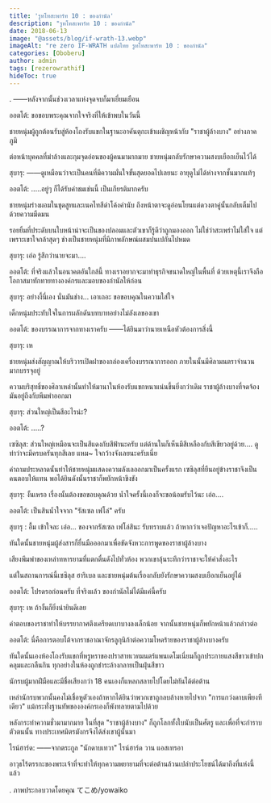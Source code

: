 ```yaml
---
title: 'รูทโทสะพาร์ท 10 : ของกำนัล'
description: "รูทโทสะพาร์ท 10 : ของกำนัล"
date: 2018-06-13
image: "@assets/blog/if-wrath-13.webp"
imageAlt: "re zero IF-WRATH แปลไทย รูทโทสะพาร์ท 10 : ของกำนัล"
categories: [Oboberu]
author: admin
tags: [rezerowrathif]
hideToc: true
---
```

.
――หลังจากนั้นช่วงเวลาแห่งจุดจบก็มาเยี่ยมเยือน

ออตโต้: ขอขอบพระคุณจากใจจริงที่ให้เข้าพบในวันนี้

ชายหนุ่มผู้ถูกต้อนรับสู่ห้องโถงรับแขกในฐานะอาคันตุกะเข้าเผชิญหน้ากับ "ราชาผู้ล้างบาง" อย่างภาคภูมิ

ต่อหน้าบุคคลที่ฆ่าล้างและกุมจุดอ่อนของผู้คนมามากมาย ชายหนุ่มกลับรักษาความสงบเยือกเย็นไว้ได้

สุบารุ: ――ดูเหมือนว่าจะเป็นคนที่มีความมั่นใจขั้นสุดยอดไปเลยนะ อายุดูไม่ได้ห่างจากชั้นมากแท้ๆ

ออตโต้: .....อยู่ๆ ก็ได้รับคำชมเช่นนี้ เป็นเกียรติมากครับ

ชายหนุ่มร่างผอมในชุดสูทและเนคไทสีดำโค้งคำนับ ถึงหน้าตาจะดูอ่อนโยนแต่ดวงตาคู่นั้นกลับเต็มไปด้วยความมืดมน

รอยยิ้มที่ประดับบนใบหน้าน่าจะเป็นของปลอมและตัวเขาก็รู้ดีว่าถูกมองออก ไม่ใช่ว่าสะเพร่าไม่ใส่ใจ แต่เพราะเขาใจกล้าสุดๆ ช่างเป็นชายหนุ่มที่มีภาพลักษณ์ผสมปนเปกันไปหมด

สุบารุ: เอ่อ รู้สึกว่านายจะมา....

ออตโต้: ที่จริงแล้วในอนาคตอันใกล้นี้ ทางเราอยากจะมาทำธุรกิจขนาดใหญ่ในพื้นที่ ด้วยเหตุนี้เราจึงถือโอกาสมาทักทายทางองค์กรและมอบของกำนัลให้ก่อน

สุบารุ: อย่างงี้นี่เอง นั่นมันช่าง... เอาเถอะ ขอขอบคุณในความใส่ใจ

เด็กหนุ่มประทับใจในการผลักดันบทบาทอย่างไม่ลังเลของเขา

ออตโต้: ของบรรณาการจากทางเราครับ ――ได้ยินมาว่านายเหนือหัวต้องการสิ่งนี้

สุบารุ: เห

ชายหนุ่มส่งสัญญาณให้บริวารเปิดฝาของกล่องเครื่องบรรณาการออก ภายในนั้นมีศิลามนตราจำนวนมากบรรจุอยู่

ความบริสุทธิ์ของศิลาเหล่านั้นทำให้มานาในห้องรับแขกหนาแน่นขึ้นยิ่งกว่าเดิม ราชาผู้ล้างบางที่จดจ้องมันอยู่ถึงกับพึมพำออกมา

สุบารุ: ส่วนใหญ่เป็นสีอะไรน่ะ?

ออตโต้: .....?

เซซิลุส: ส่วนใหญ่เหมือนจะเป็นสีแดงกับสีฟ้านะครับ แต่ด้านในก็เห็นมีสีเหลืองกับสีเขียวอยู่ด้วย.... ดูท่าว่าจะมีครบครันทุกสีเลย แหม~ ใจกว้างจังเลยนะครับเนี่ย

คำถามประหลาดนั้นทำให้ชายหนุ่มแสดงความลังเลออกมาเป็นครั้งแรก เซซิลุสที่ยืนอยู่ข้างราชาจึงเป็นคนตอบให้แทน พอได้ยินดังนั้นราชาก็พยักหน้าขึงขัง

สุบารุ: งั้นเหรอ เรื่องนั้นต้องขอขอบคุณด้วย น้ำใจครั้งนี้เองก็จะขอน้อมรับไว้นะ เอ่อ....

ออตโต้: เป็นสินน้ำใจจาก "รัสเซล เฟโล่" ครับ


สุบารุ : อื้ม เข้าใจละ เอ่อ... ของจากรัสเซล เฟโล่สินะ รับทราบแล้ว ถ้าหากว่าเจอปัญหาอะไรเข้าก็.....

ทันใดนั้นชายหนุ่มผู้ส่งสารก็ยื่นมือออกมาเพื่อขัดจังหวะการพูดของราชาผู้ล้างบาง

เสียงพึมพำของเหล่าทหารยามที่แตกตื่นดังไปทั่วห้อง พวกเขาลุ้นระทึกว่าราชาจะให้คำสั่งอะไร

แต่ในสถานการณ์นี้เซซิลุส ฮาริเบล และชายหนุ่มต้นเรื่องกลับยังรักษาความสงบเยือกเย็นอยู่ได้

ออตโต้: โปรดรอก่อนครับ ที่จริงแล้ว ของกำนัลไม่ได้มีแค่นี้ครับ

สุบารุ: เห ถ้างั้นก็ยิ่งน่ายินดีเลย

คำตอบของราชาทำให้บรรยากาศตึงเครียดเบาบางลงเล็กน้อย จากนั้นชายหนุ่มก็พยักหน้าแล้วกล่าวต่อ

ออตโต้: นี่คือการตอบโต้จากราชอาณาจักรลูกุนิก้าต่อความโหดร้ายของราชาผู้ล้างบางครับ

ทันใดนั้นเองห้องโถงรับแขกที่หรูหราของปราสาทเวทมนตร์แพนเดโมเนี่ยมก็ถูกประกายแสงสีขาวเข้าปกคลุมและกลืนกิน ทุกอย่างในห้องถูกชำระล้างกลายเป็นฝุ่นสีขาว

นักรบผู้มากฝีมือและมีชื่อเสียงกว่า 18 คนเองก็แหลกสลายไปโดยไม่ทันได้ต่อต้าน

เหล่านักรบพวกนั้นคงไม่เชื่อหูตัวเองถ้าหากได้ยินว่าพวกเขาถูกลบล้างหายไปจาก "การแกว่งดาบเพียงทีเดียว" แม้กระทั่งฐานทัพขององค์กรเองก็พังทลายตามไปด้วย

หลังกระทำความชั่วมามากมาย ในที่สุด "ราชาผู้ล้างบาง" ก็ถูกโลกทั้งใบนับเป็นศัตรู และเพื่อที่จะกำราบตัวตนนั้น ทางประเทศมิตรมังกรจึงได้ส่งเขาผู้นั้นมา

ไรน์ฮาร์ด: ――จากตระกูล "นักดาบเทวา" ไรน์ฮาร์ด วาน แอสเทรอา

อาวุธไร้ตรรกะของพระเจ้าที่จะทำให้ทุกความพยายามที่จะต่อต้านล้วนเปล่าประโยชน์ได้มาถึงที่แห่งนี้แล้ว

.
ภาพประกอบวาดโดยคุณ てこめ/yowaiko